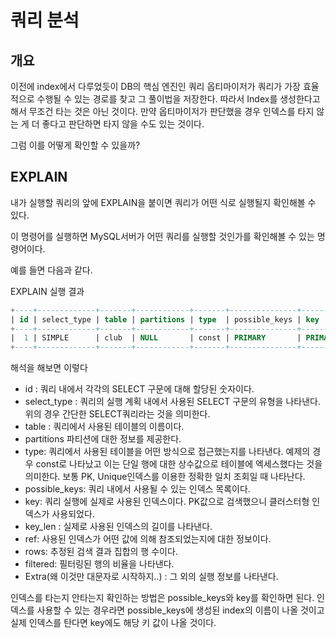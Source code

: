 # 쿼리 분석

## 개요

이전에 index에서 다루었듯이 DB의 핵심 엔진인 쿼리 옵티마이저가 쿼리가 가장 효율적으로 수행될 수 있는 경로를 찾고 그 풀이법을 저장한다. 따라서 Index를 생성한다고 해서 무조건 타는 것은 아닌 것이다. 만약 옵티마이저가 판단했을 경우 인덱스를 타지 않는 게 더 좋다고 판단하면 타지 않을 수도 있는 것이다.

그럼 이를 어떻게 확인할 수 있을까?

## EXPLAIN

내가 실행할 쿼리의 앞에 EXPLAIN을 붙이면 쿼리가 어떤 식로 실행될지 확인해볼 수 있다. 

이 명령어를 실행하면 MySQL서버가 어떤 쿼리를 실행할 것인가를 확인해볼 수 있는 명령어이다.

예를 들면 다음과 같다.


EXPLAIN 실행 결과

```sql
+----+-------------+-------+------------+-------+---------------+---------+---------+-------+------+----------+-------+
| id | select_type | table | partitions | type  | possible_keys | key     | key_len | ref   | rows | filtered | Extra |
+----+-------------+-------+------------+-------+---------------+---------+---------+-------+------+----------+-------+
|  1 | SIMPLE      | club  | NULL       | const | PRIMARY       | PRIMARY | 8       | const |    1 |   100.00 | NULL  |
+----+-------------+-------+------------+-------+---------------+---------+---------+-------+------+----------+-------+
```

해석을 해보면 이렇다

* id : 쿼리 내에서 각각의 SELECT 구문에 대해 할당된 숫자이다.
* select_type : 쿼리의 실행 계획 내에서 사용된 SELECT 구문의 유형을 나타낸다. 위의 경우 간단한 SELECT쿼리라는 것을 의미한다.
* table : 쿼리에서 사용된 테이블의 이름이다.
* partitions 파티션에 대한 정보를 제공한다. 
* type: 쿼리에서 사용된 테이블을 어떤 방식으로 접근했는지를 나타낸다. 예제의 경우 const로 나타났고 이는 단일 행에 대한 상수값으로 테이블에 엑세스했다는 것을 의미한다. 보통 PK, Unique인덱스를 이용한 정확한 일치 조회일 때 나타난다.
* possible_keys: 쿼리 내에서 사용될 수 있는 인덱스 목록이다. 
* key: 쿼리 실행에 실제로 사용된 인덱스이다. PK값으로 검색했으니 클러스터형 인덱스가 사용되었다.
* key_len : 실제로 사용된 인덱스의 길이를 나타낸다.
* ref: 사용된 인덱스가 어떤 값에 의해 참조되었는지에 대한 정보이다.
* rows: 추정된 검색 결과 집합의 행 수이다.
* filtered: 필터링된 행의 비율을 나타낸다.
* Extra(왜 이것만 대문자로 시작하지..) : 그 외의 실행 정보를 나타낸다.


인덱스를 타는지 안타는지 확인하는 방법은 possible_keys와 key를 확인하면 된다. 인덱스를 사용할 수 있는 경우라면 possible_keys에 생성된 index의 이름이 나올 것이고 실제 인덱스를 탄다면 key에도 해당 키 값이 나올 것이다.